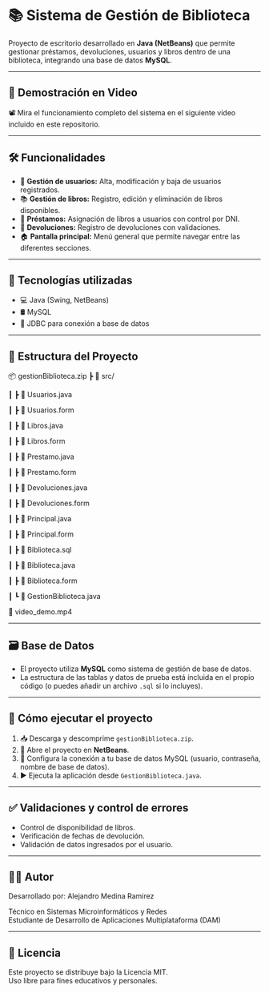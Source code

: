 # 📚 Sistema de Gestión de Biblioteca

Proyecto de escritorio desarrollado en **Java (NetBeans)** que permite gestionar préstamos, devoluciones, usuarios y libros dentro de una biblioteca, integrando una base de datos **MySQL**.

---

## 🎥 Demostración en Video

📽️ Mira el funcionamiento completo del sistema en el siguiente video incluido en este repositorio.

---

## 🛠️ Funcionalidades

- 👤 **Gestión de usuarios:** Alta, modificación y baja de usuarios registrados.
- 📚 **Gestión de libros:** Registro, edición y eliminación de libros disponibles.
- 📖 **Préstamos:** Asignación de libros a usuarios con control por DNI.
- 🔄 **Devoluciones:** Registro de devoluciones con validaciones.
- 🏠 **Pantalla principal:** Menú general que permite navegar entre las diferentes secciones.

---

## 🧰 Tecnologías utilizadas

- 💻 Java (Swing, NetBeans)
- 🛢️ MySQL
- 🧩 JDBC para conexión a base de datos

---

## 📂 Estructura del Proyecto

📦 gestionBiblioteca.zip
┣ 📁 src/

┃ ┣ 📄 Usuarios.java

┃ ┣ 📄 Usuarios.form

┃ ┣ 📄 Libros.java

┃ ┣ 📄 Libros.form

┃ ┣ 📄 Prestamo.java

┃ ┣ 📄 Prestamo.form

┃ ┣ 📄 Devoluciones.java

┃ ┣ 📄 Devoluciones.form

┃ ┣ 📄 Principal.java

┃ ┣ 📄 Principal.form

┃ ┣ 📄 Biblioteca.sql

┃ ┣ 📄 Biblioteca.java

┃ ┣ 📄 Biblioteca.form

┃ ┗ 📄 GestionBiblioteca.java

📄 video_demo.mp4

---

## 🗃️ Base de Datos

- El proyecto utiliza **MySQL** como sistema de gestión de base de datos.
- La estructura de las tablas y datos de prueba está incluida en el propio código (o puedes añadir un archivo `.sql` si lo incluyes).

---

## 🚀 Cómo ejecutar el proyecto

1. 📥 Descarga y descomprime `gestionBiblioteca.zip`.
2. 🧩 Abre el proyecto en **NetBeans**.
3. 🔧 Configura la conexión a tu base de datos MySQL (usuario, contraseña, nombre de base de datos).
4. ▶️ Ejecuta la aplicación desde `GestionBiblioteca.java`.

---

## ✅ Validaciones y control de errores

- Control de disponibilidad de libros.
- Verificación de fechas de devolución.
- Validación de datos ingresados por el usuario.

---

## 👨‍💻 Autor

Desarrollado por: Alejandro Medina Ramirez 

Técnico en Sistemas Microinformáticos y Redes  
Estudiante de Desarrollo de Aplicaciones Multiplataforma (DAM)

---

## 📜 Licencia

Este proyecto se distribuye bajo la Licencia MIT.  
Uso libre para fines educativos y personales.
